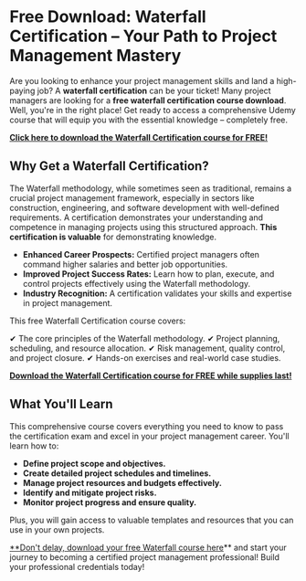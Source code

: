 # Free Download: Waterfall Certification – Your Path to Project Management Mastery

Are you looking to enhance your project management skills and land a high-paying job? A **waterfall certification** can be your ticket! Many project managers are looking for a **free waterfall certification course download**. Well, you're in the right place! Get ready to access a comprehensive Udemy course that will equip you with the essential knowledge – completely free.

[**Click here to download the Waterfall Certification course for FREE!**](https://udemywork.com/waterfall-certification)

## Why Get a Waterfall Certification?

The Waterfall methodology, while sometimes seen as traditional, remains a crucial project management framework, especially in sectors like construction, engineering, and software development with well-defined requirements. A certification demonstrates your understanding and competence in managing projects using this structured approach. **This certification is valuable** for demonstrating knowledge.

*   **Enhanced Career Prospects:** Certified project managers often command higher salaries and better job opportunities.
*   **Improved Project Success Rates:** Learn how to plan, execute, and control projects effectively using the Waterfall methodology.
*   **Industry Recognition:** A certification validates your skills and expertise in project management.

This free Waterfall Certification course covers:

✔ The core principles of the Waterfall methodology.
✔ Project planning, scheduling, and resource allocation.
✔ Risk management, quality control, and project closure.
✔ Hands-on exercises and real-world case studies.

[**Download the Waterfall Certification course for FREE while supplies last!**](https://udemywork.com/waterfall-certification)

## What You'll Learn

This comprehensive course covers everything you need to know to pass the certification exam and excel in your project management career. You'll learn how to:

*   **Define project scope and objectives.**
*   **Create detailed project schedules and timelines.**
*   **Manage project resources and budgets effectively.**
*   **Identify and mitigate project risks.**
*   **Monitor project progress and ensure quality.**

Plus, you will gain access to valuable templates and resources that you can use in your own projects.

[**Don't delay, download your free Waterfall course here](https://udemywork.com/waterfall-certification)** and start your journey to becoming a certified project management professional! Build your professional credentials today!
